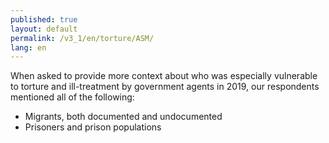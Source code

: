 ```yaml
---
published: true
layout: default
permalink: /v3_1/en/torture/ASM/
lang: en
---
```

When asked to provide more context about who was especially vulnerable to torture and ill-treatment by government agents in 2019, our respondents mentioned all of the following:

-	Migrants, both documented and undocumented
-	Prisoners and prison populations

